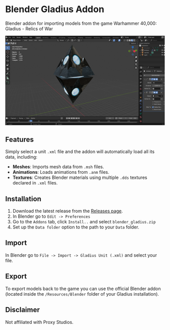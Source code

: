 # Blender Gladius Addon
Blender addon for importing models from the game  Warhammer 40,000: Gladius - Relics of War

![blender_screenshot](images/artifact.png)

## Features
Simply select a unit `.xml` file and the addon will automatically load all its data, including:
- **Meshes**: Imports mesh data from `.msh` files.
- **Animations**: Loads animations from `.anm` files.
- **Textures**: Creates Blender materials using multiple `.dds` textures declared in `.xml` files.

## Installation
1. Download the latest release from the [Releases page](https://github.com/amorgun/blender_gladius/releases/).
2. In Blender go to `Edit -> Preferences`
3. Go to the `Addons` tab, click `Install..` and select `blender_gladius.zip`
4. Set up the `Data folder` option to the path to your `Data` folder.

## Import
In Blender go to `File -> Import -> Gladius Unit (.xml)` and select your file.

## Export
To export models back to the game you can use the official Blender addon (located inside the `/Resources/Blender` folder of your Gladius installation).


## Disclaimer
Not affiliated with Proxy Studios.

